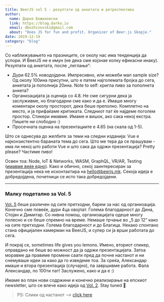 ```yaml
---
title: BeerJS vol 5 - резултати од анкетата и ретроспектива
author:
  name: Дарко Божиновски
  link: https://blog.darko.io
  email: dbozhinovski@gmail.com
  about: "Does JS for fun and profit. Organizer of Beer.js Skopje."
date: 2019-12-19
category: "blog"
---
```


Со наближувањето на празниците, се околу нас има тенденција да успори. И BeerJS не е имун (не дека сме којзнае колку
ефикасни инаку). Резултати од анкетата, после „пеглање“:

- Дури 62.5% новодoјдени. Импресивно, или можеби мал sample size? Од околу 100ина присутни, што е патем најголемата
  бројка до сега, анкетата ја пополнија 20ина. Note to self: кригла пиво за пополнета анкета?
- Организацијата ја оценија со 4.8. Не сме сигурни дека ја заслуживме, но благодарни сме како и да е. Имаше многу
  коментари околу просторот, дека беше преполно. Комплетно на место, и ја прифаќаме критиката. Следниот пат ќе најдеме
  поголем простор. Стикери имавме. Имаме и вишок, ако сака некој екстра. Пишете ни слободно :)
- Просечната оценка на презентациите е 4.65 (на скала од 1-5).

Што се однесува до желбите за теми на следни изданија: Vue е најконзистентно бараната тема до сега. Што ме тера да се
прашувам - има ли некој што работи Vue и што сака да одржи презентација? Pretty please? Частиме пиво!

Освен тоа: Node, IoT & Networks, WASM, GraphQL, VR/AR, Testing
([имавме веќе едно](https://www.youtube.com/watch?v=adqTokroK5A)). Како и обично, секој заинтересиран за презентација
нека не исконтактира на [hello@beerjs.mk](mailto:hello@beerjs.mk). Секоја идеја е добредојдена, почетници се исто така
добредојдени.

---

### Малку подетално за Vol. 5

[Vol. 5](/events/vol-5) беше различен од сите претходни, барем за нас од организација. Конечно сме повеќе, дури 4ца
овојпат. Голема благодарност до Дина, Стојан и Димитар. Со нивна помош, организацијата одеше многу полесно и се беше
спремно на време. Немаше трчање во „5 до 12“ како на сите претходни. Голема благодарност и до Благица. Некако спонтано
стана официјален камерман на BeerJS, и супер си ја врши работата до сега.

И покрај се, sometimes life gives you lemons. Имено, вториот спикер, оправдано не беше во можност да ја одржи
презентацијата. Затоа моравме да правиме промени саати пред да почне настанот и ни снемуваше идеи за како да го изведеме
тоа. За среќа, Александар имаше и втора презентација (случајно), па завршивме работа. Фала Александар, по 100ти пат!
Заслужено, како и да е :)

Имаме во план нови содржини и конечно реализирање на епскиот newsletter, што се влече како идеја од
[Vol. 2](/events/vol-2). Stay tuned 🍺

> PS: Слики од настанот --> [click here](https://photos.app.goo.gl/bnxN5YJchv6vXUuMA)
